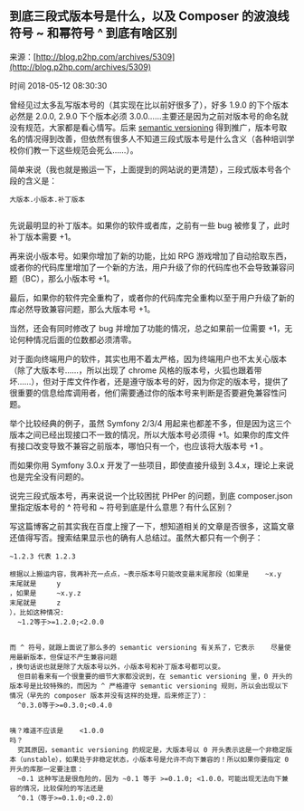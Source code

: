 ## 到底三段式版本号是什么，以及 Composer 的波浪线符号 ~ 和幂符号 ^ 到底有啥区别

来源：[http://blog.p2hp.com/archives/5309](http://blog.p2hp.com/archives/5309)

时间 2018-05-12 08:30:30


曾经见过太多乱写版本号的（其实现在比以前好很多了），好多 1.9.0 的下个版本必然是 2.0.0, 2.9.0 下个版本必须 3.0.0……主要还是因为之前对版本号的命名就没有规范，大家都是看心情写。后来    [semantic versioning][0]
得到推广，版本号取名的情况得到改善，但依然有很多人不知道三段式版本号是什么含义（各种培训学校你们教一下这些规范会死么……）。

简单来说（我也就是搬运一下，上面提到的网站说的更清楚），三段式版本号各个段的含义是：

``` 
大版本.小版本.补丁版本


```

先说最明显的补丁版本。如果你的软件或者库，之前有一些 bug 被修复了，此时补丁版本需要 +1。

再来说小版本号。如果你增加了新的功能，比如 RPG 游戏增加了自动拾取东西，或者你的代码库里增加了一个新的方法，用户升级了你的代码库也不会导致兼容问题（BC），那么小版本号 +1。

最后，如果你的软件完全重构了，或者你的代码库完全重构以至于用户升级了新的库必然导致兼容问题，那么大版本号 +1。

当然，还会有同时修改了 bug 并增加了功能的情况，总之如果前一位需要 +1，无论何种情况后面的位数都必须清零。

对于面向终端用户的软件，其实也用不着太严格，因为终端用户也不太关心版本（除了大版本号……，所以出现了 chrome 风格的版本号，火狐也跟着带坏……），但对于库文件作者，还是遵守版本号的好，因为你定的版本号，提供了很重要的信息给库调用者，他们需要通过你的版本号来判断是否要避免兼容性问题。

举个比较经典的例子，虽然 Symfony 2/3/4 用起来也都差不多，但是因为这三个版本之间已经出现接口不一致的情况，所以大版本号必须得 +1。如果你的库文件有接口改变导致不兼容之前版本，哪怕只有一个，也应该将大版本号 +1 。

而如果你用 Symfony 3.0.x 开发了一些项目，即使直接升级到 3.4.x，理论上来说也是完全没有问题的。

说完三段式版本号，再来说说一个比较困扰 PHPer 的问题，到底 composer.json 里指定版本号的 ^ 符号和 ~ 符号到底是什么意思？有什么区别？

写这篇博客之前其实我在百度上搜了一下，想知道相关的文章是否很多，这篇文章还值得写否。搜索结果显示也的确有人总结过。虽然大都只有一个例子：

``` 
~1.2.3 代表 1.2.3 
  
根据以上搬运内容，我再补充一点点，~表示版本号只能改变最末尾那段（如果是    ~x.y
末尾就是     y
，如果是     ~x.y.z
末尾就是     z
），比如这种情况:  
  ~1.2等于>=1.2.0;<2.0.0

  
而 ^ 符号，就跟上面说了那么多的 semantic versioning 有关系了，它表示    尽量使用最新版本，但保证不产生兼容问题
，换句话说也就是除了大版本号以外，小版本号和补丁版本号都可以变。  
  但目前看来有一个很重要的细节大家都没说到，在 semantic versioning 里，0 开头的版本号是比较特殊的，而因为 ^ 严格遵守 semantic versioning 规则，所以会出现以下情况（早先的 composer 版本并没有这样的处理，后来修正了）：
  ^0.3.0等于>=0.3.0;<0.4.0

  
咦？难道不应该是    <1.0.0
吗？  
  究其原因，semantic versioning 的规定是，大版本号以 0 开头表示这是一个非稳定版本（unstable），如果处于非稳定状态，小版本号是允许不向下兼容的！所以如果你要指定 0 开头的库那一定要注意：
  ~0.1 这种写法是很危险的，因为 ~0.1 等于 >=0.1.0; <1.0.0，可能出现无法向下兼容的情况，比较保险的写法还是
  ^0.1（等于>=0.1.0;<0.2.0）



```



[0]: https://semver.org/